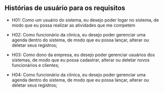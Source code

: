## Histórias de usuário para os requisitos

* H01: Como um usuário do sistema, eu desejo poder logar no sistema, de modo que eu possa realizar as atividades que me competem

* H02: Como funcionário da clinica, eu desejo poder gerenciar uma agenda dentro do sistema, de modo que eu possa lançar, alterar ou deletar seus registros;

* H03: Como dono da empresa, eu desejo poder gerenciar usuários dos sistemas, de modo que eu possa cadastrar, alterar ou deletar novos funcionários e clientes;

* H04: Como funcionário da clinica, eu desejo poder gerenciar uma agenda dentro do sistema, de modo que eu possa lançar, alterar ou deletar seus registros;
